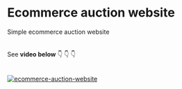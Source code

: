 # Ecommerce auction website
Simple ecommerce auction website\
\
\
See **video below** 👇 👇 👇\
\
\
[![ecommerce-auction-website](https://img.youtube.com/vi/Ozwe2XyDpOM/0.jpg)](https://youtu.be/Ozwe2XyDpOM "ecommerce-auction-website")

